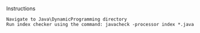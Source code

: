 Instructions

    Navigate to Java\DynamicProgramming directory
    Run index checker using the command: javacheck -processor index *.java